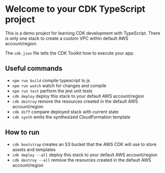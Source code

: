 # Welcome to your CDK TypeScript project

This is a demo project for learning CDK development with TypeScript. There is only one stack to create a custom VPC within default AWS account/region.

The `cdk.json` file tells the CDK Toolkit how to execute your app.

## Useful commands

* `npm run build`   compile typescript to js
* `npm run watch`   watch for changes and compile
* `npm run test`    perform the jest unit tests
* `cdk deploy`      deploy this stack to your default AWS account/region
* `cdk destroy`     remove the resources created in the default AWS account/region
* `cdk diff`        compare deployed stack with current state
* `cdk synth`       emits the synthesized CloudFormation template


## How to run
* `cdk bootstrap`      creates an S3 bucket that the AWS CDK will use to store assets and templates
* `cdk deploy --all`   deploy this stack to your default AWS account/region
* `cdk destroy --all`  remove the resources created in the default AWS account/region 